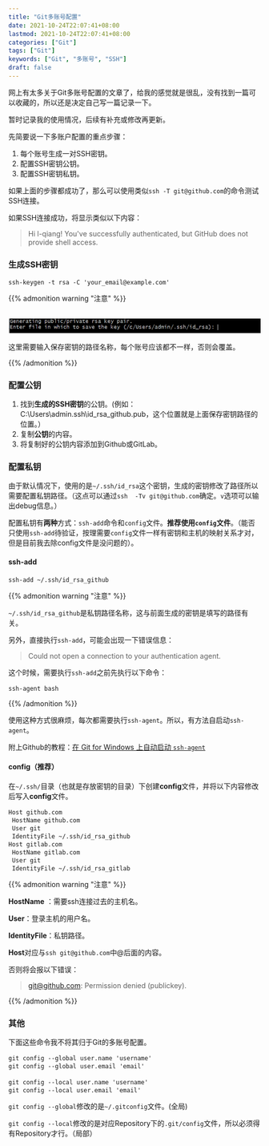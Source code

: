 ```yaml
---
title: "Git多账号配置"
date: 2021-10-24T22:07:41+08:00
lastmod: 2021-10-24T22:07:41+08:00
categories: ["Git"]
tags: ["Git"]
keywords: ["Git", "多账号", "SSH"]
draft: false
---
```


网上有太多关于Git多账号配置的文章了，给我的感觉就是很乱，没有找到一篇可以收藏的，所以还是决定自己写一篇记录一下。

暂时记录我的使用情况，后续有补充或修改再更新。

<!--more-->

先简要说一下多账户配置的重点步骤：

1. 每个账号生成一对SSH密钥。
2. 配置SSH密钥公钥。
3. 配置SSH密钥私钥。

如果上面的步骤都成功了，那么可以使用类似`ssh -T git@github.com`的命令测试SSH连接。

如果SSH连接成功，将显示类似以下内容：

> Hi l-qiang! You've successfully authenticated, but GitHub does not provide shell access.

### 生成SSH密钥

```shell
ssh-keygen -t rsa -C 'your_email@example.com'
```

{{% admonition warning "注意" %}}

​	![](/image/Git多账号配置/1.png)

这里需要输入保存密钥的路径名称，每个账号应该都不一样，否则会覆盖。

{{% /admonition %}}

### 配置公钥

1. 找到**生成的SSH密钥**的公钥。(例如：C:\Users\admin\.ssh\id_rsa_github.pub，这个位置就是上面保存密钥路径的位置。）
2. 复制**公钥**的内容。
3. 将复制好的公钥内容添加到Github或GitLab。

### 配置私钥

由于默认情况下，使用的是`~/.ssh/id_rsa`这个密钥，生成的密钥修改了路径所以需要配置私钥路径。（这点可以通过`ssh  -Tv git@github.com`确定。`v`选项可以输出debug信息。）

配置私钥有**两种**方式：`ssh-add`命令和`config`文件。**推荐使用`config`文件**。（能否只使用`ssh-add`待验证，按理需要`config`文件一样有密钥和主机的映射关系才对，但是目前我去除config文件是没问题的）。

#### ssh-add

```shell
ssh-add ~/.ssh/id_rsa_github
```

{{% admonition warning "注意" %}}

`~/.ssh/id_rsa_github`是私钥路径名称，这与前面生成的密钥是填写的路径有关。

另外，直接执行`ssh-add`，可能会出现一下错误信息：

> Could not open a connection to your authentication agent.

这个时候，需要执行`ssh-add`之前先执行以下命令：

```
ssh-agent bash
```

{{% /admonition %}}

使用这种方式很麻烦，每次都需要执行`ssh-agent`。所以，有方法自启动`ssh-agent`。

附上Github的教程：[在 Git for Windows 上自动启动 `ssh-agent`](https://docs.github.com/cn/authentication/connecting-to-github-with-ssh/working-with-ssh-key-passphrases)

#### config（推荐）

在`~/.ssh/`目录（也就是存放密钥的目录）下创建**config**文件，并将以下内容修改后写入**config**文件。

```
Host github.com
 HostName github.com
 User git
 IdentityFile ~/.ssh/id_rsa_github
Host gitlab.com
 HostName gitlab.com
 User git
 IdentityFile ~/.ssh/id_rsa_gitlab
```

{{% admonition warning "注意" %}}

**HostName** ：需要ssh连接过去的主机名。

**User**：登录主机的用户名。

**IdentityFile**：私钥路径。

**Host**对应与`ssh git@github.com`中@后面的内容。

否则将会报以下错误：

> git@github.com: Permission denied (publickey).

{{% /admonition %}}

### 其他

下面这些命令我不将其归于Git的多账号配置。

```shell
git config --global user.name 'username'
git config --global user.email 'email'

git config --local user.name 'username'
git config --local user.email 'email'
```

`git config --global`修改的是`~/.gitconfig`文件。(全局)

`git config --local`修改的是对应Repository下的`.git/config`文件，所以必须得有Repository才行。（局部）



